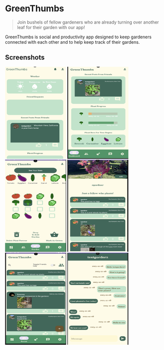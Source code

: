 # GreenThumbs
> Join bushels of fellow gardeners who are already turning over another leaf for their garden with
our app!

GreenThumbs is social and productivity app designed to keep gardeners connected with each other and to help keep track of their gardens.

## Screenshots
<img height="300" src="/readme-res/home_screen.png" width="200"/>

<img height="300" src="/readme-res/home_screen2.png" width="200"/>

<img height="300" src="/readme-res/garden_ui.png" width="200"/>

<img height="300" src="/readme-res/profile.png" width="200"/>

<img height="300" src="/readme-res/social_feed.png" width="200"/>

<img height="300" src="/readme-res/chat.png" width="200"/> 
